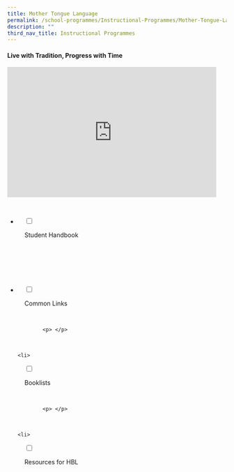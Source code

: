 ```yaml
---
title: Mother Tongue Language
permalink: /school-programmes/Instructional-Programmes/Mother-Tongue-Language/
description: ""
third_nav_title: Instructional Programmes
---
```

#### **Live with Tradition, Progress with Time**


<iframe allowfullscreen="true" height="299" width="480" frameborder="0" src="https://docs.google.com/presentation/d/e/2PACX-1vT4ndjSuuUkwSn00drYOYlbNQyn41_ZU7uVconbWr_dOQQ20zAGYCPqiEMuJk1XmHXPMHCo09zHtCsS/embed?start=false&amp;loop=false&amp;delayms=3000"></iframe>

<ul class="jekyllcodex_accordion">

  <li>

    <input type="checkbox" id="accordion1">

    <label for="accordion1">Student Handbook</label>

    <div>

      <p> </p>

    </div>

</li>
	<li>

    <input type="checkbox" id="accordion2">

    <label for="accordion2">Common Links</label>

    <div>

			<p> </p>

    </div>

</li>
	
	<li>

    <input type="checkbox" id="accordion3">

    <label for="accordion3">Booklists</label>

    <div>

			<p> </p>

    </div>

</li>
	
	<li>

    <input type="checkbox" id="accordion4">

    <label for="accordion4">Resources for HBL</label>

    <div>

      <p> </p>

    </div>

</li>
	
	

	
</ul>